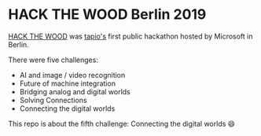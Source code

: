 # HACK THE WOOD Berlin 2019

[HACK THE WOOD](https://www.tapio.one/en/blog/hack-the-wood-2019) was [tapio's](https://www.tapio.one/) first public hackathon hosted by Microsoft in Berlin.

There were five challenges:

* AI and image / video recognition
* Future of machine integration
* Bridging analog and digital worlds
* Solving Connections
* Connecting the digital worlds

This repo is about the fifth challenge: Connecting the digital worlds :smile:
